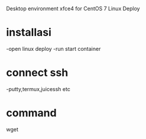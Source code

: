 Desktop environment xfce4 for CentOS 7 Linux Deploy
# installasi
-open linux deploy
-run start container
# connect ssh
-putty,termux,juicessh etc
# command
wget 
